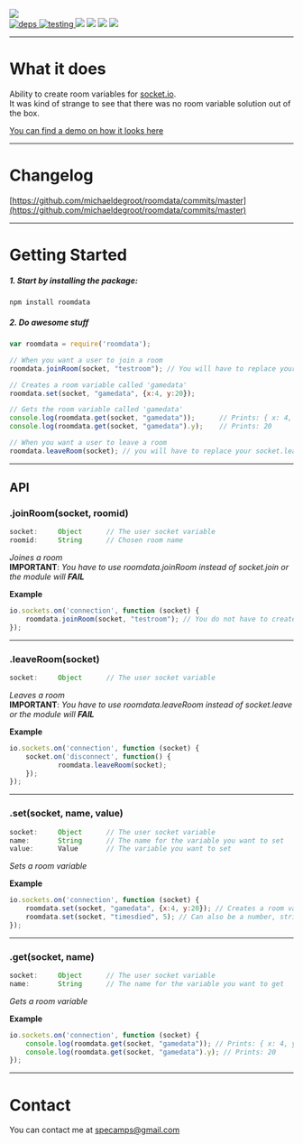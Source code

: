 [![](https://nodei.co/npm/roomdata.png?downloads=true&downloadRank=true&stars=true)](https://www.npmjs.com/package/roomdata)  
[![](https://david-dm.org/michaeldegroot/roomdata.svg "deps") ](https://david-dm.org/michaeldegroot/roomdata "david-dm")
[![](https://travis-ci.org/michaeldegroot/roomdata.svg?branch=master "testing") ](https://travis-ci.org/michaeldegroot/roomdata "travis-ci")
[![](https://coveralls.io/repos/michaeldegroot/roomdata/badge.svg?branch=master&service=github)](https://coveralls.io/github/michaeldegroot/roomdata?branch=master)
![](https://img.shields.io/badge/Node-%3E%3D4.0-green.svg)
![](https://img.shields.io/npm/dt/roomdata.svg)
![](https://img.shields.io/npm/l/roomdata.svg)

___
# What it does
Ability to create room variables for [socket.io](https://www.npmjs.com/package/socket.io).  
It was kind of strange to see that there was no room variable solution out of the box.

[You can find a demo on how it looks here](https://bitbucket.org/repo/EaxM4K/images/4033599328-roomdata.gif)
___
# Changelog
[https://github.com/michaeldegroot/roomdata/commits/master](https://github.com/michaeldegroot/roomdata/commits/master)

___
#  Getting Started

##### 1. Start by installing the package:

    npm install roomdata

##### 2. Do awesome stuff
````js
var roomdata = require('roomdata');

// When you want a user to join a room
roomdata.joinRoom(socket, "testroom"); // You will have to replace your socket.join with this line

// Creates a room variable called 'gamedata'
roomdata.set(socket, "gamedata", {x:4, y:20});

// Gets the room variable called 'gamedata'
console.log(roomdata.get(socket, "gamedata"));      // Prints: { x: 4, y: 20 }
console.log(roomdata.get(socket, "gamedata").y);    // Prints: 20

// When you want a user to leave a room
roomdata.leaveRoom(socket); // you will have to replace your socket.leave with this line
````
___
## API

###  .joinRoom(socket, roomid)
```js
socket:     Object      // The user socket variable
roomid:     String      // Chosen room name
```
_Joines a room_  
__IMPORTANT__: _You have to use roomdata.joinRoom instead of socket.join or the module will __FAIL___

__Example__

````js
io.sockets.on('connection', function (socket) {
    roomdata.joinRoom(socket, "testroom"); // You do not have to create a room before joining it
});
````
___
###  .leaveRoom(socket)
```js
socket:     Object      // The user socket variable
```
_Leaves a room_  
__IMPORTANT__: _You have to use roomdata.leaveRoom instead of socket.leave or the module will __FAIL___

__Example__

````js
io.sockets.on('connection', function (socket) {
    socket.on('disconnect', function() {
    		roomdata.leaveRoom(socket);
	});
});
````
___
###  .set(socket, name, value)
```js
socket:     Object      // The user socket variable
name:       String      // The name for the variable you want to set
value:      Value       // The variable you want to set
```

_Sets a room variable_

__Example__

````js
io.sockets.on('connection', function (socket) {
	roomdata.set(socket, "gamedata", {x:4, y:20}); // Creates a room variable called 'gamedata'
	roomdata.set(socket, "timesdied", 5); // Can also be a number, string, boolean, object etc
});
````
___
###  .get(socket, name)
```js
socket:     Object      // The user socket variable
name:       String      // The name for the variable you want to get
```

_Gets a room variable_

__Example__

````js
io.sockets.on('connection', function (socket) {
	console.log(roomdata.get(socket, "gamedata")); // Prints: { x: 4, y: 20 }
	console.log(roomdata.get(socket, "gamedata").y); // Prints: 20
});
````



___
# Contact

You can contact me at specamps@gmail.com
